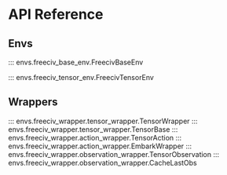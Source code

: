 # API Reference

## Envs
::: envs.freeciv_base_env.FreecivBaseEnv

::: envs.freeciv_tensor_env.FreecivTensorEnv

## Wrappers
::: envs.freeciv_wrapper.tensor_wrapper.TensorWrapper
::: envs.freeciv_wrapper.tensor_wrapper.TensorBase
::: envs.freeciv_wrapper.action_wrapper.TensorAction
::: envs.freeciv_wrapper.action_wrapper.EmbarkWrapper
::: envs.freeciv_wrapper.observation_wrapper.TensorObservation
::: envs.freeciv_wrapper.observation_wrapper.CacheLastObs
